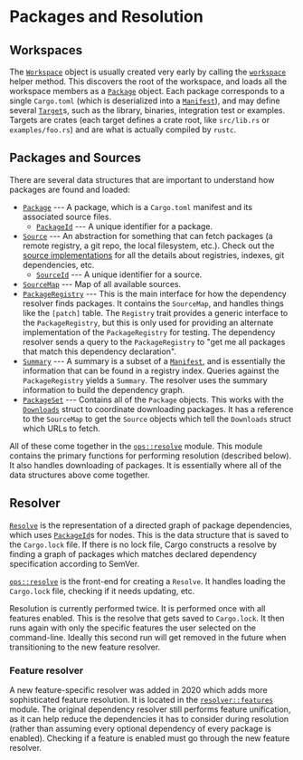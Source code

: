 # Packages and Resolution

## Workspaces

The [`Workspace`] object is usually created very early by calling the
[`workspace`][ws-method] helper method. This discovers the root of the
workspace, and loads all the workspace members as a [`Package`] object. Each
package corresponds to a single `Cargo.toml` (which is deserialized into a
[`Manifest`]), and may define several [`Target`]s, such as the library,
binaries, integration test or examples. Targets are crates (each target
defines a crate root, like `src/lib.rs` or `examples/foo.rs`) and are what is
actually compiled by `rustc`.

## Packages and Sources

There are several data structures that are important to understand how
packages are found and loaded:

* [`Package`] --- A package, which is a `Cargo.toml` manifest and its associated
  source files.
    * [`PackageId`] --- A unique identifier for a package.
* [`Source`] --- An abstraction for something that can fetch packages (a remote
  registry, a git repo, the local filesystem, etc.). Check out the [source
  implementations] for all the details about registries, indexes, git
  dependencies, etc.
    * [`SourceId`] --- A unique identifier for a source.
* [`SourceMap`] --- Map of all available sources.
* [`PackageRegistry`] --- This is the main interface for how the dependency
  resolver finds packages. It contains the `SourceMap`, and handles things
  like the `[patch]` table. The `Registry` trait provides a generic interface
  to the `PackageRegistry`, but this is only used for providing an alternate
  implementation of the `PackageRegistry` for testing. The dependency resolver
  sends a query to the `PackageRegistry` to "get me all packages that match
  this dependency declaration".
* [`Summary`] --- A summary is a subset of a [`Manifest`], and is essentially
  the information that can be found in a registry index. Queries against the
  `PackageRegistry` yields a `Summary`. The resolver uses the summary
  information to build the dependency graph.
* [`PackageSet`] --- Contains all of the `Package` objects. This works with the
  [`Downloads`] struct to coordinate downloading packages. It has a reference
  to the `SourceMap` to get the `Source` objects which tell the `Downloads`
  struct which URLs to fetch.

All of these come together in the [`ops::resolve`] module. This module
contains the primary functions for performing resolution (described below). It
also handles downloading of packages. It is essentially where all of the data
structures above come together.

## Resolver

[`Resolve`] is the representation of a directed graph of package dependencies,
which uses [`PackageId`]s for nodes. This is the data structure that is saved
to the `Cargo.lock` file. If there is no lock file, Cargo constructs a resolve
by finding a graph of packages which matches declared dependency specification
according to SemVer.

[`ops::resolve`] is the front-end for creating a `Resolve`. It handles loading
the `Cargo.lock` file, checking if it needs updating, etc.

Resolution is currently performed twice. It is performed once with all
features enabled. This is the resolve that gets saved to `Cargo.lock`. It then
runs again with only the specific features the user selected on the
command-line. Ideally this second run will get removed in the future when
transitioning to the new feature resolver.

### Feature resolver

A new feature-specific resolver was added in 2020 which adds more
sophisticated feature resolution. It is located in the [`resolver::features`]
module. The original dependency resolver still performs feature unification,
as it can help reduce the dependencies it has to consider during resolution
(rather than assuming every optional dependency of every package is enabled).
Checking if a feature is enabled must go through the new feature resolver.


[`Workspace`]: https://github.com/rust-lang/cargo/blob/master/src/cargo/core/workspace.rs
[ws-method]: https://github.com/rust-lang/cargo/blob/e4b65bdc80f2a293447f2f6a808fa7c84bf9a357/src/cargo/util/command_prelude.rs#L298-L318
[`Package`]: https://github.com/rust-lang/cargo/blob/master/src/cargo/core/package.rs
[`Target`]: https://github.com/rust-lang/cargo/blob/e4b65bdc80f2a293447f2f6a808fa7c84bf9a357/src/cargo/core/manifest.rs#L181-L206
[`Manifest`]: https://github.com/rust-lang/cargo/blob/e4b65bdc80f2a293447f2f6a808fa7c84bf9a357/src/cargo/core/manifest.rs#L27-L51
[`Source`]: https://github.com/rust-lang/cargo/blob/master/src/cargo/core/source/mod.rs
[`SourceId`]: https://github.com/rust-lang/cargo/blob/master/src/cargo/core/source/source_id.rs
[`SourceMap`]: https://github.com/rust-lang/cargo/blob/e4b65bdc80f2a293447f2f6a808fa7c84bf9a357/src/cargo/core/source/mod.rs#L245-L249
[`PackageRegistry`]: https://github.com/rust-lang/cargo/blob/e4b65bdc80f2a293447f2f6a808fa7c84bf9a357/src/cargo/core/registry.rs#L36-L81
[`ops::resolve`]: https://github.com/rust-lang/cargo/blob/master/src/cargo/ops/resolve.rs
[`resolver::features`]: https://github.com/rust-lang/cargo/blob/master/src/cargo/core/resolver/features.rs#L259
[source implementations]: https://github.com/rust-lang/cargo/tree/master/src/cargo/sources
[`PackageId`]: https://github.com/rust-lang/cargo/blob/master/src/cargo/core/package_id.rs
[`Summary`]: https://github.com/rust-lang/cargo/blob/master/src/cargo/core/summary.rs
[`PackageSet`]: https://github.com/rust-lang/cargo/blob/e4b65bdc80f2a293447f2f6a808fa7c84bf9a357/src/cargo/core/package.rs#L283-L296
[`Downloads`]: https://github.com/rust-lang/cargo/blob/e4b65bdc80f2a293447f2f6a808fa7c84bf9a357/src/cargo/core/package.rs#L298-L352
[`Resolve`]: https://github.com/rust-lang/cargo/blob/master/src/cargo/core/resolver/resolve.rs
